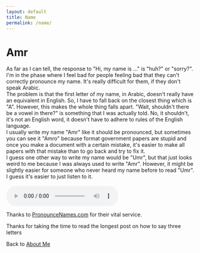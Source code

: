 ```yaml
---
layout: default
title: Name
permalink: /name/
---
```


<h1>Amr</h1>

As far as I can tell, the response to "Hi, my name is ..." is "huh?" or "sorry?". I'm in the phase where I feel bad for people feeling bad that they can't correctly pronounce my name. It's really difficult for them, if they don't speak Arabic.  
The problem is that the first letter of my name, in Arabic, doesn't really have an equivalent in English. So, I have to fall back on the closest thing which is "A". However, this makes the whole thing falls apart. "Wait, shouldn't there be a vowel in there?" is something that I was actually told. No, it shouldn't, it's not an English word, it doesn't have to adhere to rules of the English language.  
I usually write my name "Amr" like it should be pronounced, but sometimes you can see it "Amro" because format government papers are stupid and once you make a document with a certain mistake, it's easier to make all papers with that mistake than to go back and try to fix it.  
I guess one other way to write my name would be "Umr", but that just looks weird to me because I was always used to write "Amr". However, it might be slightly easier for someone who never heard my name before to read "Umr".  
I guess it's easier to just listen to it.  
  <br/>
 <audio controls>
  <source src="{{ site.audioFolder_root }}name/SayAmr.mp3" type="audio/mpeg">
  Your browser does not support the audio tag.
</audio> 

Thanks to [PronounceNames.com](http://pronouncenames.com/search?name=amr) for their vital service.  

Thanks for taking the time to read the longest post on how to say three letters  

Back to [About Me](/about/)